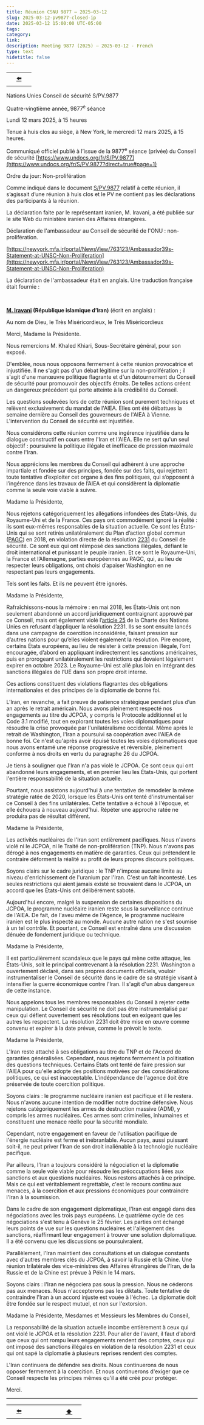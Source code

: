 ```yaml
---
title: Réunion CSNU 9877 – 2025-03-12
slug: 2025-03-12-pv9877-closed-ip
date: 2025-03-12 15:00:00 UTC-05:00
tags: 
category: 
link: 
description: Meeting 9877 (2025) – 2025-03-12 - French
type: text
hidetitle: false
---
```


<table><tr>
  <th scope="col" style="width: 50px;"><a href="/fr/statement1/2024-12-17-pv9818-ip/">⬅️</a></th>
  <!-- <th scope="col" style="width: 50px;"><a href="/fr/">➡️</a></th> --> <!-- back to home page -->    
</tr></table>

Nations Unies Conseil de sécurité S/PV.9877

Quatre-vingtième année, 9877<sup>e</sup> séance

Lundi 12 mars 2025, à 15 heures

Tenue à huis clos au siège, à New York, le mercredi 12 mars 2025, à 15 heures.

Communiqué officiel publié à l’issue de la 9877<sup>e</sup> séance (privée) du Conseil de sécurité [https://www.undocs.org/fr/S/PV.9877](https://www.undocs.org/fr/S/PV.9877?direct=true#page=1)

Ordre du jour: Non-prolifération

Comme indiqué dans le document [S/PV.9877](https://undocs.org/fr/S/PV.9877) relatif à cette réunion, il s’agissait d’une réunion à huis clos et le PV ne contient pas les déclarations des participants à la réunion.

La déclaration faite par le représentant iranien, M. Iravani, a été publiée sur le site Web du ministère iranien des Affaires étrangères.

Déclaration de l'ambassadeur au Conseil de sécurité de l'ONU : non-prolifération.

[https://newyork.mfa.ir/portal/NewsView/763123/Ambassador39s-Statement-at-UNSC-Non-Proliferation](https://newyork.mfa.ir/portal/NewsView/763123/Ambassador39s-Statement-at-UNSC-Non-Proliferation)

La déclaration de l'ambassadeur était en anglais. Une traduction française était fournie :

<br>

<!-- No fr wikiedia entry --> 
**[M. Iravani](https://en.wikipedia.org/wiki/Amir-Saeid_Iravani) (République islamique d’Iran)** (écrit en anglais) :

Au nom de Dieu, le Très Miséricordieux, le Très Miséricordieux

Merci, Madame la Présidente.

Nous remercions M. Khaled Khiari, Sous-Secrétaire général, pour son exposé.

D'emblée, nous nous opposons fermement à cette réunion provocatrice et injustifiée. Il ne s'agit pas d'un débat légitime sur la non-prolifération ; il s'agit d'une manœuvre politique flagrante et d'un détournement du Conseil de sécurité pour promouvoir des objectifs étroits. De telles actions créent un dangereux précédent qui porte atteinte à la crédibilité du Conseil.

Les questions soulevées lors de cette réunion sont purement techniques et relèvent exclusivement du mandat de l'AIEA. Elles ont été débattues la semaine dernière au Conseil des gouverneurs de l'AIEA à Vienne. L'intervention du Conseil de sécurité est injustifiée.

Nous considérons cette réunion comme une ingérence injustifiée dans le dialogue constructif en cours entre l'Iran et l'AIEA. Elle ne sert qu'un seul objectif : poursuivre la politique illégale et inefficace de pression maximale contre l'Iran.

Nous apprécions les membres du Conseil qui adhèrent à une approche impartiale et fondée sur des principes, fondée sur des faits, qui rejettent toute tentative d’exploiter cet organe à des fins politiques, qui s’opposent à l’ingérence dans les travaux de l’AIEA et qui considèrent la diplomatie comme la seule voie viable à suivre.

Madame la Présidente,

Nous rejetons catégoriquement les allégations infondées des États-Unis, du Royaume-Uni et de la France. Ces pays ont commodément ignoré la réalité : ils sont eux-mêmes responsables de la situation actuelle. Ce sont les États-Unis qui se sont retirés unilatéralement du Plan d’action global commun ([PAGC](https://docs.un.org/fr/S/RES/2231%282015%29?direct=true#page=8)) en 2018, en violation directe de la résolution [2231](https://docs.un.org/fr/S/RES/2231%282015%29?direct=true) du Conseil de sécurité. Ce sont eux qui ont réimposé des sanctions illégales, défiant le droit international et punissant le peuple iranien. Et ce sont le Royaume-Uni, la France et l’Allemagne, parties européennes au PAGC, qui, au lieu de respecter leurs obligations, ont choisi d’apaiser Washington en ne respectant pas leurs engagements.

Tels sont les faits. Et ils ne peuvent être ignorés.

Madame la Présidente,

Rafraîchissons-nous la mémoire : en mai 2018, les États-Unis ont non seulement abandonné un accord juridiquement contraignant approuvé par ce Conseil, mais ont également violé l’[article 25](https://www.un.org/fr/about-us/un-charter/chapter-5) de la Charte des Nations Unies en refusant d’appliquer la résolution 2231. Ils se sont ensuite lancés dans une campagne de coercition inconsidérée, faisant pression sur d’autres nations pour qu’elles violent également la résolution. Pire encore, certains États européens, au lieu de résister à cette pression illégale, l’ont encouragée, d’abord en appliquant indirectement les sanctions américaines, puis en prorogeant unilatéralement les restrictions qui devaient légalement expirer en octobre 2023. Le Royaume-Uni est allé plus loin en intégrant des sanctions illégales de l’UE dans son propre droit interne.

Ces actions constituent des violations flagrantes des obligations internationales et des principes de la diplomatie de bonne foi.

L’Iran, en revanche, a fait preuve de patience stratégique pendant plus d’un an après le retrait américain. Nous avons pleinement respecté nos engagements au titre du JCPOA, y compris le Protocole additionnel et le Code 3.1 modifié, tout en explorant toutes les voies diplomatiques pour résoudre la crise provoquée par l'unilatéralisme occidental. Même après le retrait de Washington, l'Iran a poursuivi sa coopération avec l'AIEA de bonne foi. Ce n'est qu'après avoir épuisé toutes les voies diplomatiques que nous avons entamé une réponse progressive et réversible, pleinement conforme à nos droits en vertu du paragraphe 26 du JCPOA.

Je tiens à souligner que l'Iran n'a pas violé le JCPOA. Ce sont ceux qui ont abandonné leurs engagements, et en premier lieu les États-Unis, qui portent l'entière responsabilité de la situation actuelle.

Pourtant, nous assistons aujourd'hui à une tentative de remodeler la même stratégie ratée de 2020, lorsque les États-Unis ont tenté d'instrumentaliser ce Conseil à des fins unilatérales. Cette tentative a échoué à l'époque, et elle échouera à nouveau aujourd'hui. Répéter une approche ratée ne produira pas de résultat différent.

Madame la Présidente,

Les activités nucléaires de l'Iran sont entièrement pacifiques. Nous n'avons violé ni le JCPOA, ni le Traité de non-prolifération (TNP). Nous n'avons pas dérogé à nos engagements en matière de garanties. Ceux qui prétendent le contraire déforment la réalité au profit de leurs propres discours politiques.

Soyons clairs sur le cadre juridique : le TNP n'impose aucune limite au niveau d'enrichissement de l'uranium par l'Iran. C'est un fait incontesté. Les seules restrictions qui aient jamais existé se trouvaient dans le JCPOA, un accord que les États-Unis ont délibérément saboté.

Aujourd'hui encore, malgré la suspension de certaines dispositions du JCPOA, le programme nucléaire iranien reste sous la surveillance continue de l'AIEA. De fait, de l'aveu même de l'Agence, le programme nucléaire iranien est le plus inspecté au monde. Aucune autre nation ne s'est soumise à un tel contrôle. Et pourtant, ce Conseil est entraîné dans une discussion dénuée de fondement juridique ou technique.

Madame la Présidente,

Il est particulièrement scandaleux que le pays qui mène cette attaque, les États-Unis, soit le principal contrevenant à la résolution 2231. Washington a ouvertement déclaré, dans ses propres documents officiels, vouloir instrumentaliser le Conseil de sécurité dans le cadre de sa stratégie visant à intensifier la guerre économique contre l'Iran. Il s'agit d'un abus dangereux de cette instance.

Nous appelons tous les membres responsables du Conseil à rejeter cette manipulation. Le Conseil de sécurité ne doit pas être instrumentalisé par ceux qui défient ouvertement ses résolutions tout en exigeant que les autres les respectent. La résolution 2231 doit être mise en œuvre comme convenu et expirer à la date prévue, comme le prévoit le texte.

Madame la Présidente,

L'Iran reste attaché à ses obligations au titre du TNP et de l'Accord de garanties généralisées. Cependant, nous rejetons fermement la politisation des questions techniques. Certains États ont tenté de faire pression sur l'AIEA pour qu'elle adopte des positions motivées par des considérations politiques, ce qui est inacceptable. L'indépendance de l'agence doit être préservée de toute coercition politique.

Soyons clairs : le programme nucléaire iranien est pacifique et il le restera. Nous n'avons aucune intention de modifier notre doctrine défensive. Nous rejetons catégoriquement les armes de destruction massive (ADM), y compris les armes nucléaires. Ces armes sont criminelles, inhumaines et constituent une menace réelle pour la sécurité mondiale.

Cependant, notre engagement en faveur de l'utilisation pacifique de l'énergie nucléaire est ferme et inébranlable. Aucun pays, aussi puissant soit-il, ne peut priver l'Iran de son droit inaliénable à la technologie nucléaire pacifique.

Par ailleurs, l'Iran a toujours considéré la négociation et la diplomatie comme la seule voie viable pour résoudre les préoccupations liées aux sanctions et aux questions nucléaires. Nous restons attachés à ce principe. Mais ce qui est véritablement regrettable, c'est le recours continu aux menaces, à la coercition et aux pressions économiques pour contraindre l'Iran à la soumission.

Dans le cadre de son engagement diplomatique, l'Iran est engagé dans des négociations avec les trois pays européens. Le quatrième cycle de ces négociations s'est tenu à Genève le 25 février. Les parties ont échangé leurs points de vue sur les questions nucléaires et l'allègement des sanctions, réaffirmant leur engagement à trouver une solution diplomatique. Il a été convenu que les discussions se poursuivraient.

Parallèlement, l'Iran maintient des consultations et un dialogue constants avec d'autres membres clés du JCPOA, à savoir la Russie et la Chine. Une réunion trilatérale des vice-ministres des Affaires étrangères de l'Iran, de la Russie et de la Chine est prévue à Pékin le 14 mars.

Soyons clairs : l'Iran ne négociera pas sous la pression. Nous ne céderons pas aux menaces. Nous n'accepterons pas les diktats. Toute tentative de contraindre l'Iran à un accord injuste est vouée à l'échec. La diplomatie doit être fondée sur le respect mutuel, et non sur l'extorsion.

Madame la Présidente, Mesdames et Messieurs les Membres du Conseil,

La responsabilité de la situation actuelle incombe entièrement à ceux qui ont violé le JCPOA et la résolution 2231. Pour aller de l'avant, il faut d'abord que ceux qui ont rompu leurs engagements rendent des comptes, ceux qui ont imposé des sanctions illégales en violation de la résolution 2231 et ceux qui ont sapé la diplomatie à plusieurs reprises rendent des comptes.

L'Iran continuera de défendre ses droits. Nous continuerons de nous opposer fermement à la coercition. Et nous continuerons d'exiger que ce Conseil respecte les principes mêmes qu'il a été créé pour protéger.

Merci.

<hr>
<table><tr>
  <th scope="col" style="width: 50px;"><a href="/fr/statement1/2024-12-17-pv9818-ip/">⬅️</a></th>
  <th scope="col" style="width: 50px;"><a href=""></a></th> <!-- blank-->
  <th scope="col" style="width: 50px;"><a href="/fr/statement1/2025-03-12-pv9877-closed-ip/">⬆️</a></th>      
</tr></table>
